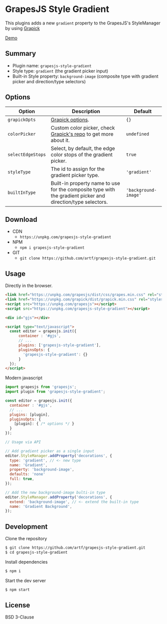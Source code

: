 # GrapesJS Style Gradient

This plugins adds a new `gradient` property to the GrapesJS's StyleManager by using [Grapick](https://github.com/artf/grapick)

[Demo](https://codepen.io/artf/full/bYwdQG/)

## Summary

* Plugin name: `grapesjs-style-gradient`
* Style type: `gradient` (the gradient picker input)
* Built-in Style property: `background-image` (composite type with gradient picker and direction/type selectors)





## Options

| Option | Description | Default |
|-|-|-
| `grapickOpts` | [Grapick options](https://github.com/artf/grapick#configurations). | `{}` |
| `colorPicker` |  Custom color picker, check [Grapick's repo](https://github.com/artf/grapick#add-custom-color-picker) to get more about it. | `undefined` |
| `selectEdgeStops` | Select, by default, the edge color stops of the gradient picker. | `true` |
| `styleType` | The id to assign for the gradient picker type. | `'gradient'` |
| `builtInType` | Built-in property name to use for the composite type with the gradient picker and direction/type selectors. | `'background-image'` |





## Download

* CDN
  * `https://unpkg.com/grapesjs-style-gradient`
* NPM
  * `npm i grapesjs-style-gradient`
* GIT
  * `git clone https://github.com/artf/grapesjs-style-gradient.git`





## Usage

Directly in the browser.
```html
<link href="https://unpkg.com/grapesjs/dist/css/grapes.min.css" rel="stylesheet"/>
<link href="https://unpkg.com/grapick/dist/grapick.min.css" rel="stylesheet">
<script src="https://unpkg.com/grapesjs"></script>
<script src="https://unpkg.com/grapesjs-style-gradient"></script>

<div id="gjs"></div>

<script type="text/javascript">
  const editor = grapesjs.init({
      container : '#gjs',
      // ...
      plugins: ['grapesjs-style-gradient'],
      pluginsOpts: {
        'grapesjs-style-gradient': {}
      }
  });
</script>
```

Modern javascript
```js
import grapesjs from 'grapesjs';
import plugin from 'grapesjs-style-gradient';

const editor = grapesjs.init({
  container : '#gjs',
  // ...
  plugins: [plugin],
  pluginsOpts: {
    [plugin]: { /* options */ }
  }
});

// Usage via API

// Add gradient picker as a single input
editor.StyleManager.addProperty('decorations', {
  type: 'gradient', // <- new type
  name: 'Gradient',
  property: 'background-image',
  defaults: 'none'
  full: true,
});

// Add the new background-image bulti-in type
editor.StyleManager.addProperty('decorations', {
  extend: 'background-image', // <- extend the built-in type
  name: 'Gradient Background',
});
```





## Development

Clone the repository

```sh
$ git clone https://github.com/artf/grapesjs-style-gradient.git
$ cd grapesjs-style-gradient
```

Install dependencies

```sh
$ npm i
```

Start the dev server

```sh
$ npm start
```



## License

BSD 3-Clause
